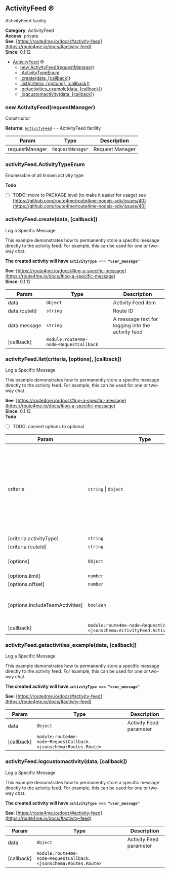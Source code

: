 <a id="ActivityFeed" name="ActivityFeed"></a>

## ActivityFeed ℗

ActivityFeed facility

**Category**: ActivityFeed  
**Access**: private  
**See**: [https://route4me.io/docs/#activity-feed](https://route4me.io/docs/#activity-feed)  
**Since**: 0.1.12  

* [ActivityFeed](#ActivityFeed) ℗
    * [new ActivityFeed(requestManager)](#new_ActivityFeed_new)
    * [.ActivityTypeEnum](#ActivityFeed+ActivityTypeEnum)
    * [.create(data, [callback])](#ActivityFeed+create)
    * [.list(criteria, [options], [callback])](#ActivityFeed+list)
    * [.getactivities_example(data, [callback])](#ActivityFeed+getactivities_example)
    * [.logcustomactivity(data, [callback])](#ActivityFeed+logcustomactivity)

<a id="new_ActivityFeed_new" name="new_ActivityFeed_new"></a>

### new ActivityFeed(requestManager)

Constructor

**Returns**: [<code>ActivityFeed</code>](#ActivityFeed) - - ActivityFeed facility  

| Param | Type | Description |
| --- | --- | --- |
| requestManager | <code>RequestManager</code> | Request Manager |

<a id="ActivityFeed+ActivityTypeEnum" name="ActivityFeed+ActivityTypeEnum"></a>

### activityFeed.ActivityTypeEnum

Enumerable of all known activity type

**Todo**

- [ ] TODO: move to PACKAGE level (to make it easier for usage) see [https://github.com/route4me/route4me-nodejs-sdk/issues/40](https://github.com/route4me/route4me-nodejs-sdk/issues/40)

<a id="ActivityFeed+create" name="ActivityFeed+create"></a>

### activityFeed.create(data, [callback])

Log a Specific Message

This example demonstrates how to permanently store a specific message
directly to the activity feed. For example, this can be used for one or
two-way chat.

**The created activity will have `activityType === "user_message"`**

**See**: [https://route4me.io/docs/#log-a-specific-message](https://route4me.io/docs/#log-a-specific-message)  
**Since**: 0.1.12  

| Param | Type | Description |
| --- | --- | --- |
| data | <code>Object</code> | Activity Feed item |
| data.routeId | <code>string</code> | Route ID |
| data.message | <code>string</code> | A message text for logging into the activity feed |
| [callback] | <code>module:route4me-node~RequestCallback</code> |  |

<a id="ActivityFeed+list" name="ActivityFeed+list"></a>

### activityFeed.list(criteria, [options], [callback])

Log a Specific Message

This example demonstrates how to permanently store a specific message
directly to the activity feed. For example, this can be used for one or
two-way chat.

**See**: [https://route4me.io/docs/#log-a-specific-message](https://route4me.io/docs/#log-a-specific-message)  
**Since**: 0.1.12  
**Todo**

- [ ] TODO: convert options to optional


| Param | Type | Default | Description |
| --- | --- | --- | --- |
| criteria | <code>string</code> \| <code>Object</code> |  | Criteria for event filter. Depending on type will be considered as: * `string` - criteria is a string representation of [Activity type](ActivityTypeEnum) * `Object` - criteria is a set of filters, see below |
| [criteria.activityType] | <code>string</code> |  | [Activity type](ActivityTypeEnum) |
| [criteria.routeId] | <code>string</code> |  | Route ID |
| [options] | <code>Object</code> |  | Options for activity search |
| [options.limit] | <code>number</code> |  | List limit |
| [options.offset] | <code>number</code> |  | List offset |
| [options.includeTeamActivities] | <code>boolean</code> | <code>false</code> | Indicate, whether team activities should be included |
| [callback] | <code>module:route4me-node~RequestCallback.&lt;jsonschema:ActivityFeed.ActivityFeedResult&gt;</code> |  |  |

<a id="ActivityFeed+getactivities_example" name="ActivityFeed+getactivities_example"></a>

### activityFeed.getactivities\_example(data, [callback])

Log a Specific Message

This example demonstrates how to permanently store a specific message
directly to the activity feed. For example, this can be used for one or
two-way chat.

**The created activity will have `activityType === "user_message"`**

**See**: [https://route4me.io/docs/#activity-feed](https://route4me.io/docs/#activity-feed)  

| Param | Type | Description |
| --- | --- | --- |
| data | <code>Object</code> | Activity Feed parameter |
| [callback] | <code>module:route4me-node~RequestCallback.&lt;jsonschema:Routes.Route&gt;</code> |  |

<a id="ActivityFeed+logcustomactivity" name="ActivityFeed+logcustomactivity"></a>

### activityFeed.logcustomactivity(data, [callback])

Log a Specific Message

This example demonstrates how to permanently store a specific message
directly to the activity feed. For example, this can be used for one or
two-way chat.

**The created activity will have `activityType === "user_message"`**

**See**: [https://route4me.io/docs/#activity-feed](https://route4me.io/docs/#activity-feed)  

| Param | Type | Description |
| --- | --- | --- |
| data | <code>Object</code> | Activity Feed parameter |
| [callback] | <code>module:route4me-node~RequestCallback.&lt;jsonschema:Routes.Route&gt;</code> |  |

